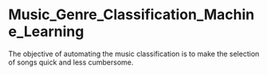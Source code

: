 # Music_Genre_Classification_Machine_Learning
The objective of automating the music classification is to make the selection of songs quick and less cumbersome. 
